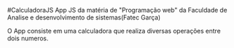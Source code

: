 #CalculadoraJS
App JS da matéria de "Programação web" da Faculdade de Analise e desenvolvimento de sistemas(Fatec Garça)

O App consiste em uma calculadora que realiza diversas operações entre dois numeros.

